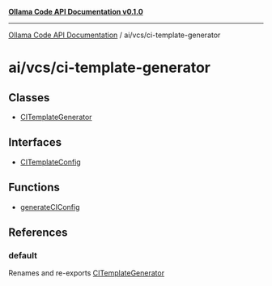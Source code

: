 [**Ollama Code API Documentation v0.1.0**](../../../README.md)

***

[Ollama Code API Documentation](../../../modules.md) / ai/vcs/ci-template-generator

# ai/vcs/ci-template-generator

## Classes

- [CITemplateGenerator](classes/CITemplateGenerator.md)

## Interfaces

- [CITemplateConfig](interfaces/CITemplateConfig.md)

## Functions

- [generateCIConfig](functions/generateCIConfig.md)

## References

### default

Renames and re-exports [CITemplateGenerator](classes/CITemplateGenerator.md)
